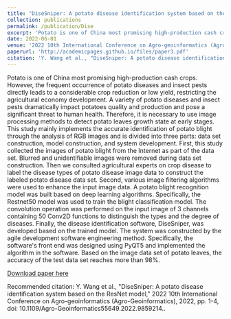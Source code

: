 ```yaml
---
title: "DiseSniper: A potato disease identification system based on the ResNet model."
collection: publications
permalink: /publication/Dise
excerpt: 'Potato is one of China most promising high-production cash crops. However, the frequent occurrence of potato diseases and insect pests directly leads to a considerable crop reduction or low yield, restricting the agricultural economy development. A variety of potato diseases and insect pests dramatically impact potatoes quality and production and pose a significant threat to human health. Therefore, it is necessary to use image processing methods to detect potato leaves growth state at early stages. This study mainly implements the accurate identification of potato blight through the analysis of RGB images and is divided into three parts: data set construction, model construction, and system development. First, this study collected the images of potato blight from the Internet as part of the data set. Blurred and unidentifiable images were removed during data set construction. Then we consulted agricultural experts on crop disease to label the disease types of potato disease image data to construct the labeled potato disease data set. Second, various image filtering algorithms were used to enhance the input image data. A potato blight recognition model was built based on deep learning algorithms. Specifically, the Restnet50 model was used to train the blight classification model. The convolution operation was performed on the input image of 3 channels containing 50 Conv2D functions to distinguish the types and the degree of diseases. Finally, the disease identification software, DiseSniper, was developed based on the trained model. The system was constructed by the agile development software engineering method. Specifically, the software's front end was designed using PyQT5 and implemented the algorithm in the software. Based on the image data set of potato leaves, the accuracy of the test data set reaches more than 98%.'
date: 2022-06-01
venue: '2022 10th International Conference on Agro-geoinformatics (Agro-Geoinformatics)'
paperurl: 'http://academicpages.github.io/files/paper3.pdf'
citation: 'Y. Wang et al., "DiseSniper: A potato disease identification system based on the ResNet model," 2022 10th International Conference on Agro-geoinformatics (Agro-Geoinformatics), 2022, pp. 1-4, doi: 10.1109/Agro-Geoinformatics55649.2022.9859214.'
---
```

Potato is one of China most promising high-production cash crops. However, the frequent occurrence of potato diseases and insect pests directly leads to a considerable crop reduction or low yield, restricting the agricultural economy development. A variety of potato diseases and insect pests dramatically impact potatoes quality and production and pose a significant threat to human health. Therefore, it is necessary to use image processing methods to detect potato leaves growth state at early stages. This study mainly implements the accurate identification of potato blight through the analysis of RGB images and is divided into three parts: data set construction, model construction, and system development. First, this study collected the images of potato blight from the Internet as part of the data set. Blurred and unidentifiable images were removed during data set construction. Then we consulted agricultural experts on crop disease to label the disease types of potato disease image data to construct the labeled potato disease data set. Second, various image filtering algorithms were used to enhance the input image data. A potato blight recognition model was built based on deep learning algorithms. Specifically, the Restnet50 model was used to train the blight classification model. The convolution operation was performed on the input image of 3 channels containing 50 Conv2D functions to distinguish the types and the degree of diseases. Finally, the disease identification software, DiseSniper, was developed based on the trained model. The system was constructed by the agile development software engineering method. Specifically, the software's front end was designed using PyQT5 and implemented the algorithm in the software. Based on the image data set of potato leaves, the accuracy of the test data set reaches more than 98%.

[Download paper here](http://academicpages.github.io/files/paper3.pdf)

Recommended citation: Y. Wang et al., "DiseSniper: A potato disease identification system based on the ResNet model," 2022 10th International Conference on Agro-geoinformatics (Agro-Geoinformatics), 2022, pp. 1-4, doi: 10.1109/Agro-Geoinformatics55649.2022.9859214..
